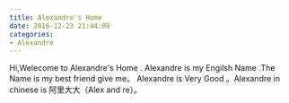 ```yaml
---
title: Alexandre's Home
date: 2016-12-23 21:44:09
categories:
- Alexandre
---
```


Hi,Welecome to Alexandre's Home .
Alexandre is my Engilsh Name .The Name is my best friend give me。
Alexandre is Very Good 。Alexandre in chinese is 阿里大大（Alex and re）。